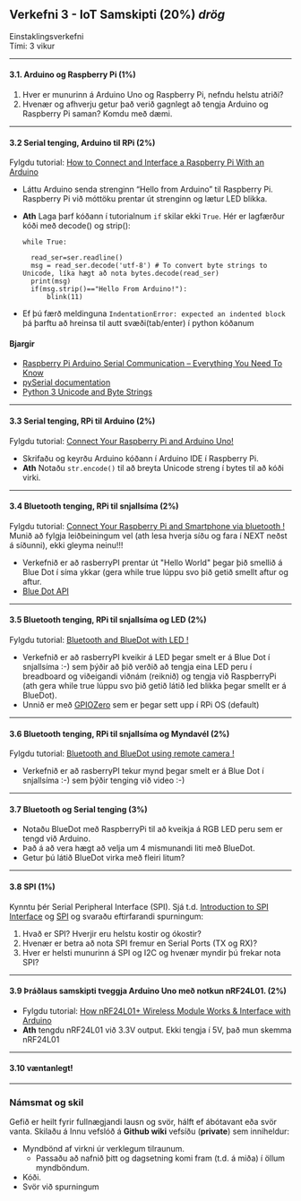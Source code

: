 ## Verkefni 3 -  IoT Samskipti (20%) _drög_

Einstaklingsverkefni<br>
Tími: 3 vikur

---

#### 3.1. Arduino og Raspberry Pi (1%)
  1. Hver er munurinn á Arduino Uno og Raspberry Pi, nefndu helstu atriði?
  1. Hvenær og afhverju getur það verið gagnlegt að tengja Arduino og Raspberry Pi saman? Komdu með dæmi.
  
---

#### 3.2 Serial tenging, Arduino til RPi (2%)
Fylgdu tutorial: [How to Connect and Interface a Raspberry Pi With an Arduino](https://maker.pro/raspberry-pi/tutorial/how-to-connect-and-interface-raspberry-pi-with-arduino)
  - Láttu Arduino senda strenginn “Hello from Arduino” til Raspberry Pi. Raspberry Pi við móttöku prentar út strenginn og lætur LED blikka.
  - **Ath** Laga þarf kóðann í tutorialnum `if` skilar ekki `True`. Hér er lagfærður kóði með decode() og strip(): 
  
    ```
    while True:

      read_ser=ser.readline()
      msg = read_ser.decode('utf-8') # To convert byte strings to Unicode, líka hægt að nota bytes.decode(read_ser)
      print(msg) 
      if(msg.strip()=="Hello From Arduino!"):
          blink(11)
    ```
   - Ef þú færð meldinguna `IndentationError: expected an indented block` þá þarftu að hreinsa til autt svæði(tab/enter) í python kóðanum


#### Bjargir

- [Raspberry Pi Arduino Serial Communication – Everything You Need To Know](https://roboticsbackend.com/raspberry-pi-arduino-serial-communication/)
- [pySerial documentation](https://pythonhosted.org/pyserial/)
- [Python 3 Unicode and Byte Strings](https://blog.feabhas.com/2019/02/python-3-unicode-and-byte-strings/#:~:text=To%20convert%20byte%20strings%20to%20Unicode%20use%20the%20bytes.,than%20UTF%2D8%20is%20required.)


---

#### 3.3 Serial tenging, RPi til Arduino (2%)
Fylgdu tutorial: [Connect Your Raspberry Pi and Arduino Uno!](https://www.instructables.com/id/Connect-Your-Raspberry-Pi-and-Arduino-Uno/)
  
  - Skrifaðu og keyrðu Arduino kóðann í Arduino IDE í Raspberry Pi.
  - **Ath** Notaðu `str.encode()` til að breyta Unicode streng í bytes til að kóði virki.
  
---

#### 3.4 Bluetooth tenging, RPi til snjallsíma (2%)
Fylgdu tutorial: [Connect Your Raspberry Pi and Smartphone via bluetooth !](https://bluedot.readthedocs.io/en/latest/gettingstarted.html)
Munið að fylgja leiðbeiningum vel (ath lesa hverja síðu og fara í NEXT neðst á síðunni), ekki gleyma neinu!!!
  
  - Verkefnið er að rasberryPI prentar út "Hello World" þegar þið smellið á Blue Dot í síma ykkar (gera while true lúppu svo þið getið 
    smellt aftur og aftur.
  - [Blue Dot API](https://bluedot.readthedocs.io/en/latest/dotapi.html#module-bluedot)
  
---

#### 3.5 Bluetooth tenging, RPi til snjallsíma og LED (2%)
Fylgdu tutorial: [Bluetooth and BlueDot with LED !](https://bluedot.readthedocs.io/en/latest/recipes.html#flash-an-led)
  
  - Verkefnið er að rasberryPI kveikir á LED þegar smelt er á Blue Dot í snjallsíma :-) sem þýðir að þið verðið að tengja eina LED peru í breadboard
    og viðeigandi viðnám (reiknið) og tengja við RaspberryPi (ath gera while true lúppu svo þið getið 
    látið led blikka þegar smellt er á BlueDot). 
  -  Unnið er með [GPIOZero](https://www.raspberrypi.org/documentation/usage/gpio/python/) sem er þegar sett upp í RPi OS (default)
  
---

#### 3.6 Bluetooth tenging, RPi til snjallsíma og Myndavél (2%)
Fylgdu tutorial: [Bluetooth and BlueDot using remote camera !](https://bluedot.readthedocs.io/en/latest/recipes.html#remote-camera)
  
  - Verkefnið er að rasberryPI tekur mynd þegar smelt er á Blue Dot í snjallsíma :-) sem þýðir tenging við video :-)
  
---

#### 3.7 Bluetooth og Serial tenging (3%)

- Notaðu BlueDot með RaspberryPi til að kveikja á RGB LED peru sem er tengd við Arduino. 
- Það á að vera hægt að velja um 4 mismunandi liti með BlueDot.
- Getur þú látið BlueDot virka með fleiri litum?

---

#### 3.8 SPI (1%)
Kynntu þér Serial Peripheral Interface (SPI). Sjá t.d. [Introduction to SPI Interface](https://www.analog.com/en/analog-dialogue/articles/introduction-to-spi-interface.html) og [SPI](https://learn.sparkfun.com/tutorials/serial-peripheral-interface-spi/all) og svaraðu eftirfarandi spurningum:
 
  1. Hvað er SPI? Hverjir eru helstu kostir og ókostir?
  1. Hvenær er betra að nota SPI fremur en Serial Ports (TX og RX)?
  1. Hver er helsti munurinn á SPI og I2C og hvenær myndir þú frekar nota SPI?

---

#### 3.9 Þráðlaus samskipti tveggja Arduino Uno með notkun nRF24L01. (2%)
  - Fylgdu tutorial: [How nRF24L01+ Wireless Module Works & Interface with Arduino](https://lastminuteengineers.com/nrf24l01-arduino-wireless-communication/) 
  - **Ath** tengdu nRF24L01 við 3.3V output. Ekki tengja í 5V, það mun skemma nRF24L01
  

---

#### 3.10 væntanlegt!

---

### Námsmat og skil

Gefið er heilt fyrir fullnægjandi lausn og svör, hálft ef ábótavant eða svör vanta.
Skilaðu á Innu vefslóð á **Github wiki** vefsíðu (**private**) sem inniheldur:

- Myndbönd af virkni úr verklegum tilraunum.
  - Passaðu að nafnið þitt og dagsetning komi fram (t.d. á miða) í öllum myndböndum.
- Kóði.
- Svör við spurningum

